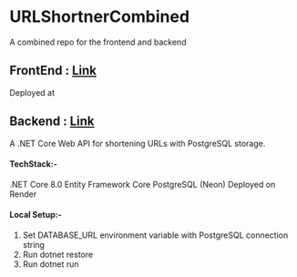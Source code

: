 # URLShortnerCombined
A combined repo for the frontend and backend

## FrontEnd : [Link](https://github.com/Sarthak-Sen/frontend-url-shortner)


Deployed at 

## Backend : [Link](https://github.com/Sarthak-Sen/UrlShortner.API)

A .NET Core Web API for shortening URLs with PostgreSQL storage.

#### TechStack:-
.NET Core 8.0
Entity Framework Core
PostgreSQL (Neon)
Deployed on Render

#### Local Setup:-
1. Set DATABASE_URL environment variable with PostgreSQL connection string
2. Run dotnet restore
3. Run dotnet run

